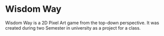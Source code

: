 # Wisdom Way

Wisdom Way is a 2D Pixel Art game from the top-down perspective. It was created during two Semester in university as a project for a class.
